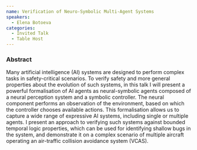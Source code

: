 ```yaml
---
name: Verification of Neuro-Symbolic Multi-Agent Systems
speakers:
  - Elena Botoeva
categories:
  - Invited Talk
  - Table Host
---
```


### Abstract

Many artificial intelligence (AI) systems are designed to perform complex tasks in safety-critical scenarios.  To verify safety and more general properties about the evolution of such systems, in this talk I will present a powerful formalisation of AI agents as neural-symbolic agents composed of a neural perception system and a symbolic controller. The neural component performs an observation of the environment, based on which the controller chooses available actions. This formalisation allows us to capture a wide range of expressive AI systems, including single or multiple agents. I present an approach to verifying such systems against bounded temporal logic properties, which can be used for identifying shallow bugs in the system, and demonstrate it on a complex scenario of multiple aircraft operating an air-traffic collision avoidance system (VCAS).
